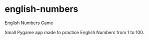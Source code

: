 # english-numbers
English Numbers Game

Small Pygame app made to practice English Numbers from 1 to 100.
